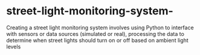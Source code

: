 # street-light-monitoring-system-
Creating a street light monitoring system involves using Python to interface with sensors or data sources (simulated or real), processing the data to determine when street lights should turn on or off based on ambient light levels
